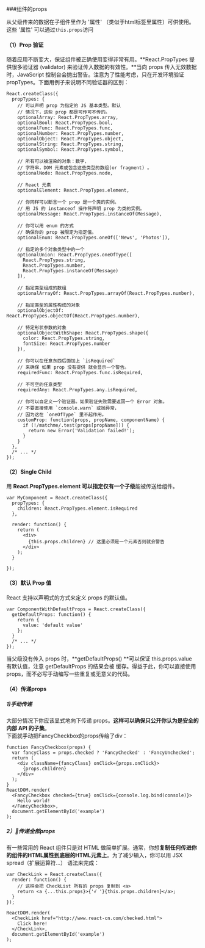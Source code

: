 ###组件的props

从父级传来的数据在子组件里作为 '属性' （类似于html标签里属性）可供使用。 这些 '属性' 可以通过`this.props`访问 

#### （1）Prop 验证

随着应用不断变大，保证组件被正确使用变得非常有用。**React.PropTypes 提供很多验证器 \(validator\) 来验证传入数据的有效性。**当向 props 传入无效数据时，JavaScript 控制台会抛出警告。注意为了性能考虑，只在开发环境验证 propTypes。下面用例子来说明不同验证器的区别：

    React.createClass({
      propTypes: {
        // 可以声明 prop 为指定的 JS 基本类型。默认
        // 情况下，这些 prop 都是可传可不传的。
        optionalArray: React.PropTypes.array,
        optionalBool: React.PropTypes.bool,
        optionalFunc: React.PropTypes.func,
        optionalNumber: React.PropTypes.number,
        optionalObject: React.PropTypes.object,
        optionalString: React.PropTypes.string,
        optionalSymbol: React.PropTypes.symbol,

        // 所有可以被渲染的对象：数字，
        // 字符串，DOM 元素或包含这些类型的数组(or fragment) 。
        optionalNode: React.PropTypes.node,

        // React 元素
        optionalElement: React.PropTypes.element,

        // 你同样可以断言一个 prop 是一个类的实例。
        // 用 JS 的 instanceof 操作符声明 prop 为类的实例。
        optionalMessage: React.PropTypes.instanceOf(Message),

        // 你可以用 enum 的方式
        // 确保你的 prop 被限定为指定值。
        optionalEnum: React.PropTypes.oneOf(['News', 'Photos']),

        // 指定的多个对象类型中的一个
        optionalUnion: React.PropTypes.oneOfType([
          React.PropTypes.string,
          React.PropTypes.number,
          React.PropTypes.instanceOf(Message)
        ]),

        // 指定类型组成的数组
        optionalArrayOf: React.PropTypes.arrayOf(React.PropTypes.number),

        // 指定类型的属性构成的对象
        optionalObjectOf: React.PropTypes.objectOf(React.PropTypes.number),

        // 特定形状参数的对象
        optionalObjectWithShape: React.PropTypes.shape({
          color: React.PropTypes.string,
          fontSize: React.PropTypes.number
        }),

        // 你可以在任意东西后面加上 `isRequired`
        // 来确保 如果 prop 没有提供 就会显示一个警告。
        requiredFunc: React.PropTypes.func.isRequired,

        // 不可空的任意类型
        requiredAny: React.PropTypes.any.isRequired,

        // 你可以自定义一个验证器。如果验证失败需要返回一个 Error 对象。
        // 不要直接使用 `console.warn` 或抛异常，
        // 因为这在 `oneOfType` 里不起作用。
        customProp: function(props, propName, componentName) {
          if (!/matchme/.test(props[propName])) {
            return new Error('Validation failed!');
          }
        }
      },
      /* ... */
    });

#### （2）Single Child

用 **React.PropTypes.element 可以指定仅有一个子级**能被传送给组件。

```
var MyComponent = React.createClass({
  propTypes: {
    children: React.PropTypes.element.isRequired
  },

  render: function() {
    return (
      <div>
        {this.props.children} // 这里必须是一个元素否则就会警告
      </div>
    );
  }

});
```

#### （3）默认 Prop 值

React 支持以声明式的方式来定义 props 的默认值。

```
var ComponentWithDefaultProps = React.createClass({
  getDefaultProps: function() {
    return {
      value: 'default value'
    };
  }
  /* ... */
});
```

当父级没有传入 props 时，**getDefaultProps\(\) **可以保证 this.props.value 有默认值，注意 getDefaultProps 的结果会被 缓存。得益于此，你可以直接使用 props，而不必写手动编写一些重复或无意义的代码。

#### （4）传递props

##### 1\)手动传递

大部分情况下你应该显式地向下传递 props。**这样可以确保只公开你认为是安全的内部 API 的子集**。  
下面就手动把FancyCheckbox的props传给了div：

```
function FancyCheckbox(props) {
  var fancyClass = props.checked ? 'FancyChecked' : 'FancyUnchecked';
  return (
    <div className={fancyClass} onClick={props.onClick}>
      {props.children}
    </div>
  );
}
ReactDOM.render(
  <FancyCheckbox checked={true} onClick={console.log.bind(console)}>
    Hello world!
  </FancyCheckbox>,
  document.getElementById('example')
);
```

##### 2）传递全部props

有一些常用的 React 组件只是对 HTML 做简单扩展。通常，你想**复制任何传进你的组件的HTML属性到底层的HTML元素上**。为了减少输入，你可以用 JSX spread（扩展运算符...） 语法来完成：

```
var CheckLink = React.createClass({
  render: function() {
    // 这样会把 CheckList 所有的 props 复制到 <a>
    return <a {...this.props}>{'√ '}{this.props.children}</a>;
  }
});

ReactDOM.render(
  <CheckLink href="http://www.react-cn.com/checked.html">
    Click here!
  </CheckLink>,
  document.getElementById('example')
);
```

